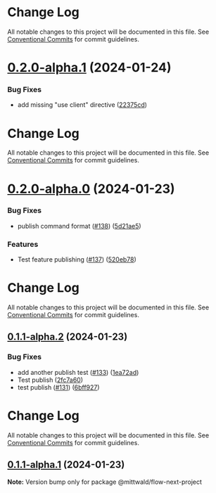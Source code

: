 # Change Log

All notable changes to this project will be documented in this file. See
[Conventional Commits](https://conventionalcommits.org) for commit guidelines.

# [0.2.0-alpha.1](https://github.com/mittwald/flow/compare/v0.2.0-alpha.0...v0.2.0-alpha.1) (2024-01-24)

### Bug Fixes

- add missing "use client" directive
  ([22375cd](https://github.com/mittwald/flow/commit/22375cd8a9bec3fbd60cbdfc8b88e05902db4620))

# Change Log

All notable changes to this project will be documented in this file. See
[Conventional Commits](https://conventionalcommits.org) for commit guidelines.

# [0.2.0-alpha.0](https://github.com/mittwald/flow/compare/v0.1.1-alpha.2...v0.2.0-alpha.0) (2024-01-23)

### Bug Fixes

- publish command format ([#138](https://github.com/mittwald/flow/issues/138))
  ([5d21ae5](https://github.com/mittwald/flow/commit/5d21ae53bb0974a2b03bf932ccbdebfc908ce62c))

### Features

- Test feature publishing ([#137](https://github.com/mittwald/flow/issues/137))
  ([520eb78](https://github.com/mittwald/flow/commit/520eb780de742750906f9cb8e53cfbf4cf9e84a1))

# Change Log

All notable changes to this project will be documented in this file. See
[Conventional Commits](https://conventionalcommits.org) for commit guidelines.

## [0.1.1-alpha.2](https://github.com/mittwald/flow/compare/v0.1.1-alpha.1...v0.1.1-alpha.2) (2024-01-23)

### Bug Fixes

- add another publish test ([#133](https://github.com/mittwald/flow/issues/133))
  ([1ea72ad](https://github.com/mittwald/flow/commit/1ea72ad105ce3db7cc427477cad0620996dbf704))
- Test publish
  ([2fc7a60](https://github.com/mittwald/flow/commit/2fc7a608b9b92e8688406d1d86d80a46db7e164a))
- test publish ([#131](https://github.com/mittwald/flow/issues/131))
  ([6bff927](https://github.com/mittwald/flow/commit/6bff927cf70f35a4804729c87c40ea7a9cbc3189))

# Change Log

All notable changes to this project will be documented in this file. See
[Conventional Commits](https://conventionalcommits.org) for commit guidelines.

## [0.1.1-alpha.1](https://github.com/mittwald/flow/compare/v0.1.1-alpha.0...v0.1.1-alpha.1) (2024-01-23)

**Note:** Version bump only for package @mittwald/flow-next-project

